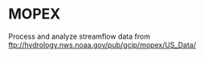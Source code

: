# MOPEX
Process and analyze streamflow data from ftp://hydrology.nws.noaa.gov/pub/gcip/mopex/US_Data/
